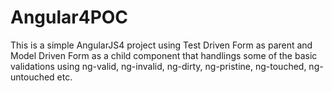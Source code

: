# Angular4POC

This is a simple AngularJS4 project using Test Driven Form as parent and Model Driven Form as a child component that handlings some of the basic validations using ng-valid, ng-invalid, ng-dirty, ng-pristine, ng-touched, ng-untouched etc.

